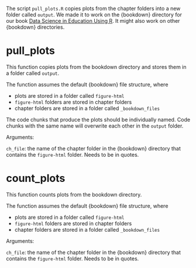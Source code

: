 The script `pull_plots.R` copies plots from the chapter folders into a new folder called `output`. We made it to work on the {bookdown} directory for our book [Data Science in Education Using R](https://datascienceineducation.com). It might also work on other {bookdown} directories. 

# pull_plots

This function copies plots from the bookdown directory and stores them in a folder called `output`. 

The function assumes the default {bookdown} file structure, where 

 - plots are stored in a folder called `figure-html` 
 - `figure-html` folders are stored in chapter folders 
 - chapter folders are stored in a folder called `_bookdown_files` 

The code chunks that produce the plots should be individually named. Code chunks with the same name will overwrite each other in the `output` folder. 

Arguments: 

`ch_file`: the name of the chapter folder in the {bookdown} directory that contains the `figure-html` folder. Needs to be in quotes. 

# count_plots

This function counts plots from the bookdown directory. 

The function assumes the default {bookdown} file structure, where 

 - plots are stored in a folder called `figure-html` 
 - `figure-html` folders are stored in chapter folders 
 - chapter folders are stored in a folder called `_bookdown_files` 

Arguments: 

`ch_file`: the name of the chapter folder in the {bookdown} directory that contains the `figure-html` folder. Needs to be in quotes. 